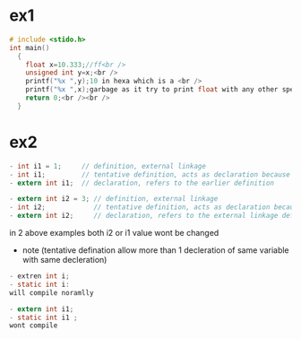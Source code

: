 # ex1
  ```c
  # include <stido.h>
  int main()
    {
      float x=10.333;//ff<br />
      unsigned int y=x;<br />
      printf("%x ",y);10 in hexa which is a <br />
      printf("%x ",x);garbage as it try to print float with any other specifier than %f <br />
      return 0;<br /><br />
    } 
   ```
# ex2 
  ```c
- int i1 = 1;     // definition, external linkage
- int i1;         // tentative definition, acts as declaration because i1 is defined
- extern int i1;  // declaration, refers to the earlier definition
```
```c
- extern int i2 = 3; // definition, external linkage
- int i2;            // tentative definition, acts as declaration because i2 is defined
- extern int i2;     // declaration, refers to the external linkage definition
```
in 2 above examples both i2 or i1  value wont be changed 

- note (tentative defination allow more than 1 decleration of same variable with same decleration)
```c
- extren int i;
- static int i:
will compile noramlly 
```

```c
- extern int i1;
- static int i1 ;  
wont compile
```
